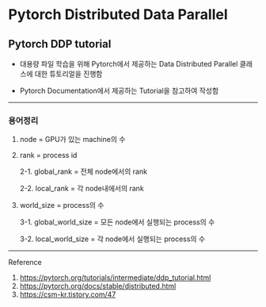 # Pytorch Distributed Data Parallel
## Pytorch DDP tutorial

+ 대용량 파일 학습을 위해 Pytorch에서 제공하는 Data Distributed Parallel 클래스에 대한 튜토리얼을 진행함

+ Pytorch Documentation에서 제공하는 Tutorial을 참고하여 작성함

-----
### 용어정리

1. node = GPU가 있는 machine의 수
2. rank = process id
   
   2-1. global_rank = 전체 node에서의 rank

   2-2. local_rank = 각 node내에서의 rank
   
3. world_size = process의 수
   
   3-1. global_world_size = 모든 node에서 실행되는 process의 수
   
   3-2. local_world_size = 각 node에서 실행되는 process의 수

------
Reference
1. https://pytorch.org/tutorials/intermediate/ddp_tutorial.html
2. https://pytorch.org/docs/stable/distributed.html
3. https://csm-kr.tistory.com/47
